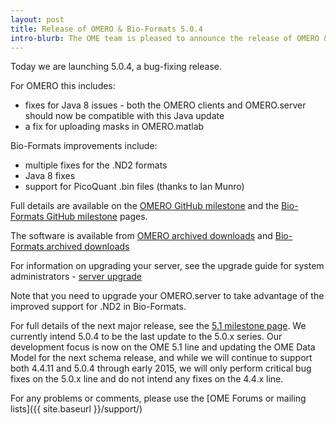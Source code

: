```yaml
---
layout: post
title: Release of OMERO & Bio-Formats 5.0.4
intro-blurb: The OME team is pleased to announce the release of OMERO & Bio-Formats 5.0.4
---
```

Today we are launching 5.0.4, a bug-fixing release.

For OMERO this includes:

-  fixes for Java 8 issues - both the OMERO clients and OMERO.server should now be compatible with this Java update
-  a fix for uploading masks in OMERO.matlab

Bio-Formats improvements include:

-  multiple fixes for the .ND2 formats
-  Java 8 fixes
-  support for PicoQuant .bin files (thanks to Ian Munro)


Full details are available on the [OMERO GitHub milestone](https://github.com/openmicroscopy/openmicroscopy/issues?q=milestone%3A5.0.4+is%3Aclosed) and the [Bio-Formats GitHub milestone](https://github.com/openmicroscopy/bioformats/issues?q=milestone%3A5.0.4+is%3Aclosed) pages.

The software is available from
[OMERO archived downloads](https://downloads.openmicroscopy.org/omero/5.0.4/)
and
[Bio-Formats archived downloads](https://downloads.openmicroscopy.org/bio-formats/5.0.4/)

For information on upgrading your server, see the upgrade guide for system administrators - [server upgrade](https://docs.openmicroscopy.org/latest/omero5.0/sysadmins/server-upgrade.html)

Note that you need to upgrade your OMERO.server to take advantage of the improved support for .ND2 in Bio-Formats.

For full details of the next major release, see the [5.1 milestone page](https://trac.openmicroscopy.org/ome/milestone/5.1.0).
We currently intend 5.0.4 to be the last update to the 5.0.x series. Our development focus is now on the OME 5.1 line and updating the OME Data Model for the next schema release, and while we will continue to support both 4.4.11 and 5.0.4 through early 2015, we will only perform critical bug fixes on the 5.0.x line and do not intend any fixes on the 4.4.x line.

For any problems or comments, please use the [OME Forums or mailing lists]({{ site.baseurl }}/support/)
